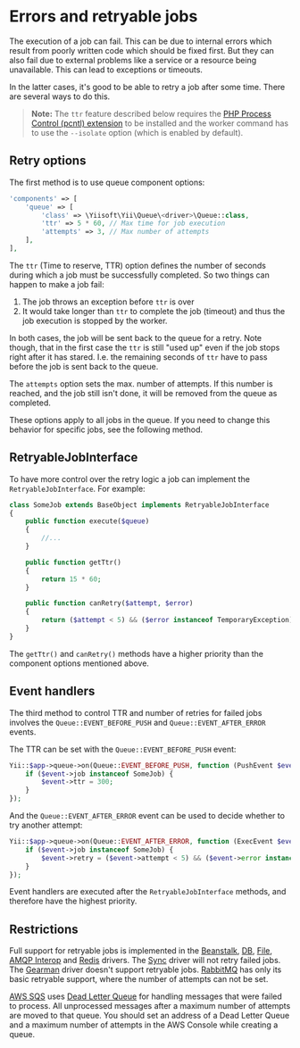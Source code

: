 Errors and retryable jobs
=========================

The execution of a job can fail. This can be due to internal errors which result from
poorly written code which should be fixed first. But they can also fail due to external
problems like a service or a resource being unavailable. This can lead to exceptions or
timeouts.

In the latter cases, it's good to be able to retry a job after some time. There are several ways to do this.

> **Note:** The `ttr` feature described below requires the
> [PHP Process Control (pcntl) extension](http://php.net/manual/en/book.pcntl.php) to be installed
> and the worker command has to use the `--isolate` option (which is enabled by default).

Retry options
-------------

The first method is to use queue component options:

```php
'components' => [
    'queue' => [
        'class' => \Yiisoft\Yii\Queue\<driver>\Queue::class,
        'ttr' => 5 * 60, // Max time for job execution
        'attempts' => 3, // Max number of attempts
    ],
],
```

The `ttr` (Time to reserve, TTR) option defines the number of seconds during which a job must
be successfully completed. So two things can happen to make a job fail:

 1. The job throws an exception before `ttr` is over
 2. It would take longer than `ttr` to complete the job (timeout) and thus the
 job execution is stopped by the worker.

In both cases, the job will be sent back to the queue for a retry. Note though,
that in the first case the `ttr` is still "used up" even if the job stops right
after it has stared. I.e. the remaining seconds of `ttr` have to pass before the
job is sent back to the queue.

The `attempts` option sets the max. number of attempts. If this number is
reached, and the job still isn't done, it will be removed from the queue as completed.

These options apply to all jobs in the queue. If you need to change this behavior for specific
jobs, see the following method.

RetryableJobInterface
---------------------

To have more control over the retry logic a job can implement the `RetryableJobInterface`.
For example:

```php
class SomeJob extends BaseObject implements RetryableJobInterface
{
    public function execute($queue)
    {
        //...
    }

    public function getTtr()
    {
        return 15 * 60;
    }

    public function canRetry($attempt, $error)
    {
        return ($attempt < 5) && ($error instanceof TemporaryException);
    }
}
```

The `getTtr()` and `canRetry()` methods have a higher priority than the component options mentioned above.

Event handlers
--------------

The third method to control TTR and number of retries for failed jobs involves the
`Queue::EVENT_BEFORE_PUSH` and `Queue::EVENT_AFTER_ERROR` events.

The TTR can be set with the `Queue::EVENT_BEFORE_PUSH` event:

```php
Yii::$app->queue->on(Queue::EVENT_BEFORE_PUSH, function (PushEvent $event) {
    if ($event->job instanceof SomeJob) {
        $event->ttr = 300;
    }
});
```

And the `Queue::EVENT_AFTER_ERROR` event can be used to decide whether to try another attempt:

```php
Yii::$app->queue->on(Queue::EVENT_AFTER_ERROR, function (ExecEvent $event) {
    if ($event->job instanceof SomeJob) {
        $event->retry = ($event->attempt < 5) && ($event->error instanceof TemporaryException);
    }
});
```

Event handlers are executed after the `RetryableJobInterface` methods, and therefore have the highest
priority.

Restrictions
------------

Full support for retryable jobs is implemented in the [Beanstalk], [DB], [File], [AMQP Interop] and [Redis] drivers.
The [Sync] driver will not retry failed jobs. The [Gearman] driver doesn't support retryable jobs.
[RabbitMQ] has only its basic retryable support, where the number of attempts can not be set.

[AWS SQS] uses [Dead Letter Queue] for handling messages that were failed to process.
All unprocessed messages after a maximum number of attempts are moved to that queue.
You should set an address of a Dead Letter Queue and a maximum number of attempts in the AWS Console while creating a queue.

[Beanstalk]: driver-beanstalk.md
[DB]: driver-db.md
[File]: driver-file.md
[Redis]: driver-redis.md
[Sync]: driver-sync.md
[Gearman]: driver-gearman.md
[RabbitMQ]: driver-amqp.md
[AMQP Interop]: driver-amqp-interop.md
[AWS SQS]: driver-sqs.md
[Dead Letter Queue]: https://docs.aws.amazon.com/AWSSimpleQueueService/latest/SQSDeveloperGuide/sqs-dead-letter-queues.html
